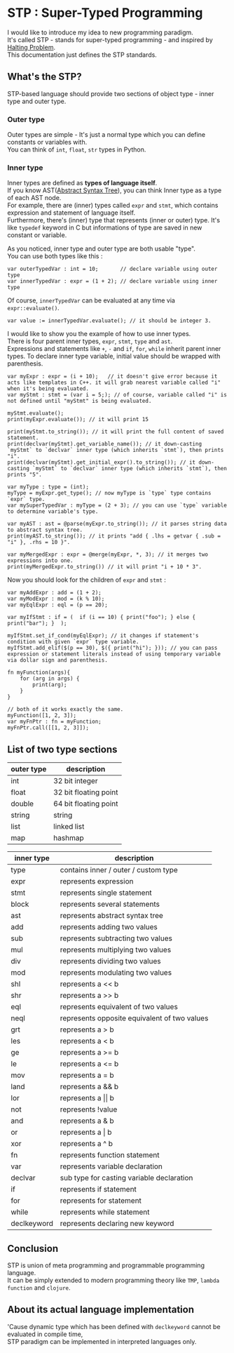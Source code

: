 # STP : Super-Typed Programming
I would like to introduce my idea to new programming paradigm.  
It's called STP - stands for super-typed programming - and inspired by [Halting Problem](https://en.wikipedia.org/wiki/Halting_problem).  
This documentation just defines the STP standards.

## What's the STP?
STP-based language should provide two sections of object type - inner type and outer type.

### Outer type
Outer types are simple - It's just a normal type which you can define constants or variables with.  
You can think of `int`, `float`, `str` types in Python.  

### Inner type
Inner types are defined as **types of language itself**.  
If you know AST([Abstract Syntax Tree](https://en.wikipedia.org/wiki/Abstract_syntax_tree)), you can think Inner type as a type of each AST node.  
For example, there are (inner) types called `expr` and `stmt`, which contains expression and statement of language itself.  
Furthermore, there's (inner) type that represents (inner or outer) type. It's like `typedef` keyword in C but informations of type are saved in new constant or variable.

As you noticed, inner type and outer type are both usable "type".  
You can use both types like this :

```
var outerTypedVar : int = 10;	    // declare variable using outer type
var innerTypedVar : expr = (1 + 2); // declare variable using inner type
```

Of course, `innerTypedVar` can be evaluated at any time via `expr::evaluate()`.  

```
var value := innerTypedVar.evaluate(); // it should be integer 3.
```

I would like to show you the example of how to use inner types.  
There is four parent inner types, `expr`, `stmt`, `type` and `ast`.  
Expressions and statements like `+`, `-` and `if`, `for`, `while` inherit parent inner types.
To declare inner type variable, initial value should be wrapped with parenthesis.

```
var myExpr : expr = (i + 10);	// it doesn't give error because it acts like templates in C++. it will grab nearest variable called "i" when it's being evaluated.
var myStmt : stmt = (var i = 5;); // of course, variable called "i" is not defined until "myStmt" is being evaluated.

myStmt.evaluate();
print(myExpr.evaluate()); // it will print 15

print(myStmt.to_string()); // it will print the full content of saved statement.
print(declvar(myStmt).get_variable_name()); // it down-casting `myStmt` to `declvar` inner type (which inherits `stmt`), then prints "i".
print(declvar(myStmt).get_initial_expr().to_string()); // it down-casting `myStmt` to `declvar` inner type (which inherits `stmt`), then prints "5".

var myType : type = (int);
myType = myExpr.get_type(); // now myType is `type` type contains `expr` type.
var mySuperTypedVar : myType = (2 + 3); // you can use `type` variable to determine variable's type.

var myAST : ast = @parse(myExpr.to_string()); // it parses string data to abstract syntax tree.
print(myAST.to_string()); // it prints "add { .lhs = getvar { .sub = "i" }, .rhs = 10 }".

var myMergedExpr : expr = @merge(myExpr, *, 3); // it merges two expressions into one.
print(myMergedExpr.to_string()) // it will print "i + 10 * 3".
```

Now you should look for the children of `expr` and `stmt` :

```
var myAddExpr : add = (1 + 2);
var myModExpr : mod = (k % 10);
var myEqlExpr : eql = (p == 20);

var myIfStmt : if = (  if (i == 10) { print("foo"); } else { print("bar"); }  );

myIfStmt.set_if_cond(myEqlExpr); // it changes if statement's condition with given `expr` type variable.
myIfStmt.add_elif($(p == 30), $({ print("hi"); })); // you can pass expression or statement literals instead of using temporary variable via dollar sign and parenthesis.

fn myFunction(args){
	for (arg in args) {
		print(arg);
	}
}

// both of it works exactly the same.
myFunction([1, 2, 3]);
var myFnPtr : fn = myFunction;
myFnPtr.call([[1, 2, 3]]);

```

## List of two type sections
| outer type | description |
| ---------- | ----------- |
| int        | 32 bit integer |
| float      | 32 bit floating point |
| double     | 64 bit floating point |
| string     | string |
| list       | linked list |
| map        | hashmap |

| inner type | description |
| ---------- | ----------- |
| type       | contains inner / outer / custom type |
| expr       | represents expression |
| stmt       | represents single statement |
| block      | represents several statements |
| ast        | represents abstract syntax tree |
| add        | represents adding two values |
| sub        | represents subtracting two values |
| mul        | represents multiplying two values |
| div        | represents dividing two values |
| mod        | represents modulating two values |
| shl        | represents a << b |
| shr        | represents a >> b |
| eql        | represents equivalent of two values |
| neql       | represents opposite equivalent of two values |
| grt        | represents a > b |
| les        | represents a < b |
| ge         | represents a >= b |
| le         | represents a <= b |
| mov        | represents a = b |
| land       | represents a && b |
| lor        | represents a \|\| b |
| not        | represents !value |
| and        | represents a & b |
| or         | represents a \| b |
| xor        | represents a ^ b |
| fn         | represents function statement |
| var        | represents variable declaration |
| declvar    | sub type for casting variable declaration |
| if         | represents if statement |
| for        | represents for statement |
| while      | represents while statement |
| declkeyword| represents declaring new keyword |


## Conclusion
STP is union of meta programming and programmable programming language.  
It can be simply extended to modern programming theory like `TMP`, `lambda function` and `clojure`.

## About its actual language implementation
'Cause dynamic type which has been defined with `declkeyword` cannot be evaluated in compile time,  
STP paradigm can be implemented in interpreted languages only.
